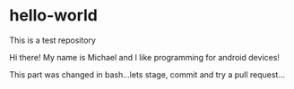 # hello-world
This is a test repository

Hi there!
My name is Michael and I like programming for android devices!

This part was changed in bash...lets stage,  commit and try a pull request...

